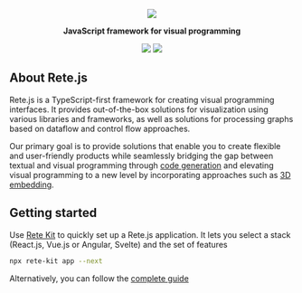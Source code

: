 <p align="center">
  <a href="https://retejs.org" target="_blank"><img src="https://raw.githubusercontent.com/retejs/rete/assets/preview.svg"></a>
</p>
<p align="center">
  <strong>JavaScript framework for visual programming</strong>
</p>
<p align="center">
  <a href="https://stand-with-ukraine.pp.ua" target="_blank"><img src="https://img.shields.io/badge/made_in-ukraine-ffd700.svg?labelColor=0057b7"></a>
  <a href="https://discord.gg/cxSFkPZdsV" target="_blank"><img src="https://img.shields.io/discord/1081223198055604244?color=%237289da&label=Discord"></a>
</p>

About Rete.js
----

Rete.js is a TypeScript-first framework for creating visual programming interfaces. It provides out-of-the-box solutions for visualization using various libraries and frameworks, as well as solutions for processing graphs based on dataflow and control flow approaches.

Our primary goal is to provide solutions that enable you to create flexible and user-friendly products while seamlessly bridging the gap between textual and visual programming through [code generation](https://studio.retejs.org/) and elevating visual programming to a new level by incorporating approaches such as [3D embedding](https://retejs.org/examples/3d).



Getting started
----

Use [Rete Kit](https://retejs.org/docs/development/rete-kit) to quickly set up a Rete.js application. It lets you select a stack (React.js, Vue.js or Angular, Svelte) and the set of features

```bash
npx rete-kit app --next
```

Alternatively, you can follow the [complete guide](https://retejs.org/docs/getting-started/)
